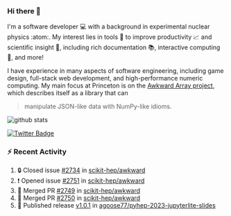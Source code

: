 ### Hi there 👋 

I'm a software developer 💻 with a background in experimental nuclear physics :atom:. My interest lies in tools :wrench: to improve productivity :chart_with_upwards_trend: and scientific insight :telescope:, including rich documentation 📚, interactive computing 🧮, and more! 

I have experience in many aspects of software engineering, including game design, full-stack web development, and high-performance numeric computing. My main focus at Princeton is on the [Awkward Array project](awkward-array.org/), which describes itself as a library that can 
> manipulate JSON-like data with NumPy-like idioms.

![github stats](https://github-readme-stats.vercel.app/api?username=agoose77&show_icons=true&hide_rank=true&hide_title=true&bg_color=30,e76445,904e95&text_color=efe3ec&icon_color=efe3ec)
<!--
**agoose77/agoose77** is a ✨ _special_ ✨ repository because its `README.md` (this file) appears on your GitHub profile.

Here are some ideas to get you started:

- 🔭 I’m currently working on ...
- 🌱 I’m currently learning ...
- 👯 I’m looking to collaborate on ...
- 🤔 I’m looking for help with ...
- 💬 Ask me about ...
- 📫 How to reach me: ...
- 😄 Pronouns: ...
- ⚡ Fun fact: ...
-->

[![Twitter Badge](https://img.shields.io/twitter/follow/agoose77?style=flat-square&logo=Twitter&logoColor=white&color=cornflowerblue)](https://twitter.com/agoose77)

### :zap: Recent Activity

<!--START_SECTION:activity-->
1. 🔒 Closed issue [#2734](https://github.com/scikit-hep/awkward/issues/2734) in [scikit-hep/awkward](https://github.com/scikit-hep/awkward)
2. ❗ Opened issue [#2751](https://github.com/scikit-hep/awkward/issues/2751) in [scikit-hep/awkward](https://github.com/scikit-hep/awkward)
3. 🎉 Merged PR [#2749](https://github.com/scikit-hep/awkward/pull/2749) in [scikit-hep/awkward](https://github.com/scikit-hep/awkward)
4. 🎉 Merged PR [#2750](https://github.com/scikit-hep/awkward/pull/2750) in [scikit-hep/awkward](https://github.com/scikit-hep/awkward)
5. 🚀 Published release [v1.0.1](https://github.com/agoose77/pyhep-2023-jupyterlite-slides/releases/tag/v1.0.1) in [agoose77/pyhep-2023-jupyterlite-slides](https://github.com/agoose77/pyhep-2023-jupyterlite-slides)
<!--END_SECTION:activity-->

